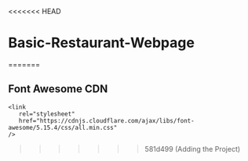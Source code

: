<<<<<<< HEAD
# Basic-Restaurant-Webpage
=======


## Font Awesome CDN

```
<link
   rel="stylesheet"
   href="https://cdnjs.cloudflare.com/ajax/libs/font-awesome/5.15.4/css/all.min.css"
/>
```
>>>>>>> 581d499 (Adding the Project)
